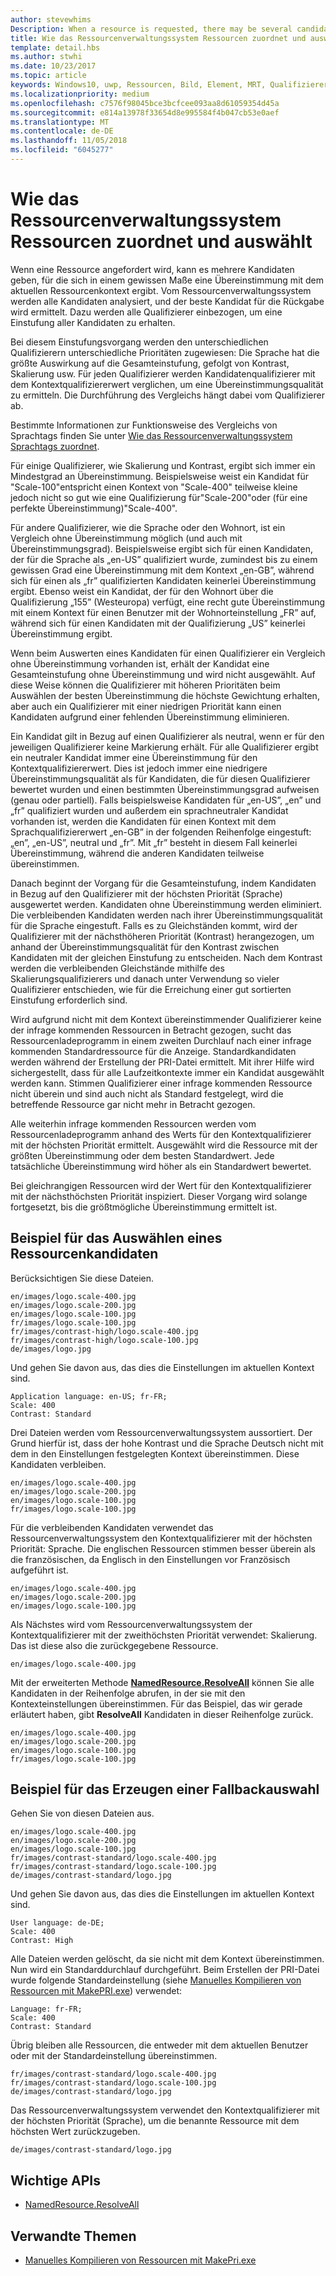 ```yaml
---
author: stevewhims
Description: When a resource is requested, there may be several candidates that match the current resource context to some degree. The Resource Management System will analyze all of the candidates and determine the best candidate to return. This topic describes that process in detail and gives examples.
title: Wie das Ressourcenverwaltungssystem Ressourcen zuordnet und auswählt
template: detail.hbs
ms.author: stwhi
ms.date: 10/23/2017
ms.topic: article
keywords: Windows10, uwp, Ressourcen, Bild, Element, MRT, Qualifizierer
ms.localizationpriority: medium
ms.openlocfilehash: c7576f98045bce3bcfcee093aa8d61059354d45a
ms.sourcegitcommit: e814a13978f33654d8e995584f4b047cb53e0aef
ms.translationtype: MT
ms.contentlocale: de-DE
ms.lasthandoff: 11/05/2018
ms.locfileid: "6045277"
---
```

# <a name="how-the-resource-management-system-matches-and-chooses-resources"></a>Wie das Ressourcenverwaltungssystem Ressourcen zuordnet und auswählt
Wenn eine Ressource angefordert wird, kann es mehrere Kandidaten geben, für die sich in einem gewissen Maße eine Übereinstimmung mit dem aktuellen Ressourcenkontext ergibt. Vom Ressourcenverwaltungssystem werden alle Kandidaten analysiert, und der beste Kandidat für die Rückgabe wird ermittelt. Dazu werden alle Qualifizierer einbezogen, um eine Einstufung aller Kandidaten zu erhalten.

Bei diesem Einstufungsvorgang werden den unterschiedlichen Qualifizierern unterschiedliche Prioritäten zugewiesen: Die Sprache hat die größte Auswirkung auf die Gesamteinstufung, gefolgt von Kontrast, Skalierung usw. Für jeden Qualifizierer werden Kandidatenqualifizierer mit dem Kontextqualifiziererwert verglichen, um eine Übereinstimmungsqualität zu ermitteln. Die Durchführung des Vergleichs hängt dabei vom Qualifizierer ab.

Bestimmte Informationen zur Funktionsweise des Vergleichs von Sprachtags finden Sie unter [Wie das Ressourcenverwaltungssystem Sprachtags zuordnet](how-rms-matches-lang-tags.md).

Für einige Qualifizierer, wie Skalierung und Kontrast, ergibt sich immer ein Mindestgrad an Übereinstimmung. Beispielsweise weist ein Kandidat für "Scale-100"entspricht einen Kontext von "Scale-400" teilweise kleine jedoch nicht so gut wie eine Qualifizierung für"Scale-200"oder (für eine perfekte Übereinstimmung)"Scale-400".

Für andere Qualifizierer, wie die Sprache oder den Wohnort, ist ein Vergleich ohne Übereinstimmung möglich (und auch mit Übereinstimmungsgrad). Beispielsweise ergibt sich für einen Kandidaten, der für die Sprache als „en-US” qualifiziert wurde, zumindest bis zu einem gewissen Grad eine Übereinstimmung mit dem Kontext „en-GB”, während sich für einen als „fr” qualifizierten Kandidaten keinerlei Übereinstimmung ergibt. Ebenso weist ein Kandidat, der für den Wohnort über die Qualifizierung „155” (Westeuropa) verfügt, eine recht gute Übereinstimmung mit einem Kontext für einen Benutzer mit der Wohnorteinstellung „FR” auf, während sich für einen Kandidaten mit der Qualifizierung „US” keinerlei Übereinstimmung ergibt.

Wenn beim Auswerten eines Kandidaten für einen Qualifizierer ein Vergleich ohne Übereinstimmung vorhanden ist, erhält der Kandidat eine Gesamteinstufung ohne Übereinstimmung und wird nicht ausgewählt. Auf diese Weise können die Qualifizierer mit höheren Prioritäten beim Auswählen der besten Übereinstimmung die höchste Gewichtung erhalten, aber auch ein Qualifizierer mit einer niedrigen Priorität kann einen Kandidaten aufgrund einer fehlenden Übereinstimmung eliminieren.

Ein Kandidat gilt in Bezug auf einen Qualifizierer als neutral, wenn er für den jeweiligen Qualifizierer keine Markierung erhält. Für alle Qualifizierer ergibt ein neutraler Kandidat immer eine Übereinstimmung für den Kontextqualifiziererwert. Dies ist jedoch immer eine niedrigere Übereinstimmungsqualität als für Kandidaten, die für diesen Qualifizierer bewertet wurden und einen bestimmten Übereinstimmungsgrad aufweisen (genau oder partiell). Falls beispielsweise Kandidaten für „en-US”, „en” und „fr” qualifiziert wurden und außerdem ein sprachneutraler Kandidat vorhanden ist, werden die Kandidaten für einen Kontext mit dem Sprachqualifiziererwert „en-GB” in der folgenden Reihenfolge eingestuft: „en”, „en-US”, neutral und „fr”. Mit „fr” besteht in diesem Fall keinerlei Übereinstimmung, während die anderen Kandidaten teilweise übereinstimmen.

Danach beginnt der Vorgang für die Gesamteinstufung, indem Kandidaten in Bezug auf den Qualifizierer mit der höchsten Priorität (Sprache) ausgewertet werden. Kandidaten ohne Übereinstimmung werden eliminiert. Die verbleibenden Kandidaten werden nach ihrer Übereinstimmungsqualität für die Sprache eingestuft. Falls es zu Gleichständen kommt, wird der Qualifizierer mit der nächsthöheren Priorität (Kontrast) herangezogen, um anhand der Übereinstimmungsqualität für den Kontrast zwischen Kandidaten mit der gleichen Einstufung zu entscheiden. Nach dem Kontrast werden die verbleibenden Gleichstände mithilfe des Skalierungsqualifizierers und danach unter Verwendung so vieler Qualifizierer entschieden, wie für die Erreichung einer gut sortierten Einstufung erforderlich sind.

Wird aufgrund nicht mit dem Kontext übereinstimmender Qualifizierer keine der infrage kommenden Ressourcen in Betracht gezogen, sucht das Ressourcenladeprogramm in einem zweiten Durchlauf nach einer infrage kommenden Standardressource für die Anzeige. Standardkandidaten werden während der Erstellung der PRI-Datei ermittelt. Mit ihrer Hilfe wird sichergestellt, dass für alle Laufzeitkontexte immer ein Kandidat ausgewählt werden kann. Stimmen Qualifizierer einer infrage kommenden Ressource nicht überein und sind auch nicht als Standard festgelegt, wird die betreffende Ressource gar nicht mehr in Betracht gezogen.

Alle weiterhin infrage kommenden Ressourcen werden vom Ressourcenladeprogramm anhand des Werts für den Kontextqualifizierer mit der höchsten Priorität ermittelt. Ausgewählt wird die Ressource mit der größten Übereinstimmung oder dem besten Standardwert. Jede tatsächliche Übereinstimmung wird höher als ein Standardwert bewertet.

Bei gleichrangigen Ressourcen wird der Wert für den Kontextqualifizierer mit der nächsthöchsten Priorität inspiziert. Dieser Vorgang wird solange fortgesetzt, bis die größtmögliche Übereinstimmung ermittelt ist.

## <a name="example-of-choosing-a-resource-candidate"></a>Beispiel für das Auswählen eines Ressourcenkandidaten
Berücksichtigen Sie diese Dateien.

```console
en/images/logo.scale-400.jpg
en/images/logo.scale-200.jpg
en/images/logo.scale-100.jpg  
fr/images/logo.scale-100.jpg
fr/images/contrast-high/logo.scale-400.jpg
fr/images/contrast-high/logo.scale-100.jpg
de/images/logo.jpg
```

Und gehen Sie davon aus, das dies die Einstellungen im aktuellen Kontext sind.

```console
Application language: en-US; fr-FR;
Scale: 400
Contrast: Standard
```

Drei Dateien werden vom Ressourcenverwaltungssystem aussortiert. Der Grund hierfür ist, dass der hohe Kontrast und die Sprache Deutsch nicht mit dem in den Einstellungen festgelegten Kontext übereinstimmen. Diese Kandidaten verbleiben.

```console
en/images/logo.scale-400.jpg
en/images/logo.scale-200.jpg
en/images/logo.scale-100.jpg  
fr/images/logo.scale-100.jpg
```

Für die verbleibenden Kandidaten verwendet das Ressourcenverwaltungssystem den Kontextqualifizierer mit der höchsten Priorität: Sprache. Die englischen Ressourcen stimmen besser überein als die französischen, da Englisch in den Einstellungen vor Französisch aufgeführt ist.

```console
en/images/logo.scale-400.jpg
en/images/logo.scale-200.jpg
en/images/logo.scale-100.jpg  
```

Als Nächstes wird vom Ressourcenverwaltungssystem der Kontextqualifizierer mit der zweithöchsten Priorität verwendet: Skalierung. Das ist diese also die zurückgegebene Ressource.

```console
en/images/logo.scale-400.jpg
```

Mit der erweiterten Methode [**NamedResource.ResolveAll**](/uwp/api/windows.applicationmodel.resources.core.namedresource.resolveall?branch=live) können Sie alle Kandidaten in der Reihenfolge abrufen, in der sie mit den Kontexteinstellungen übereinstimmen. Für das Beispiel, das wir gerade erläutert haben, gibt **ResolveAll** Kandidaten in dieser Reihenfolge zurück.

```console
en/images/logo.scale-400.jpg
en/images/logo.scale-200.jpg
en/images/logo.scale-100.jpg  
fr/images/logo.scale-100.jpg
```

## <a name="example-of-producing-a-fallback-choice"></a>Beispiel für das Erzeugen einer Fallbackauswahl
Gehen Sie von diesen Dateien aus.

```console
en/images/logo.scale-400.jpg
en/images/logo.scale-200.jpg
en/images/logo.scale-100.jpg  
fr/images/contrast-standard/logo.scale-400.jpg
fr/images/contrast-standard/logo.scale-100.jpg
de/images/contrast-standard/logo.jpg
```

Und gehen Sie davon aus, das dies die Einstellungen im aktuellen Kontext sind.

```console
User language: de-DE;
Scale: 400
Contrast: High
```

Alle Dateien werden gelöscht, da sie nicht mit dem Kontext übereinstimmen. Nun wird ein Standarddurchlauf durchgeführt. Beim Erstellen der PRI-Datei wurde folgende Standardeinstellung (siehe [Manuelles Kompilieren von Ressourcen mit MakePRI.exe](compile-resources-manually-with-makepri.md)) verwendet:

```console
Language: fr-FR;
Scale: 400
Contrast: Standard
```

Übrig bleiben alle Ressourcen, die entweder mit dem aktuellen Benutzer oder mit der Standardeinstellung übereinstimmen.

```console
fr/images/contrast-standard/logo.scale-400.jpg
fr/images/contrast-standard/logo.scale-100.jpg
de/images/contrast-standard/logo.jpg
```

Das Ressourcenverwaltungssystem verwendet den Kontextqualifizierer mit der höchsten Priorität (Sprache), um die benannte Ressource mit dem höchsten Wert zurückzugeben.

```console
de/images/contrast-standard/logo.jpg
```

## <a name="important-apis"></a>Wichtige APIs
* [NamedResource.ResolveAll](/uwp/api/windows.applicationmodel.resources.core.namedresource.resolveall?branch=live)

## <a name="related-topics"></a>Verwandte Themen
* [Manuelles Kompilieren von Ressourcen mit MakePri.exe](compile-resources-manually-with-makepri.md)